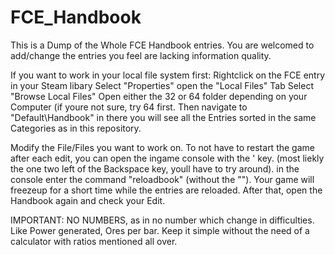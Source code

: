 # FCE_Handbook
This is a Dump of the Whole FCE Handbook entries.
You are welcomed to add/change the entries you feel are lacking information quality.

If you want to work in your local file system first:
Rightclick on the FCE entry in your Steam libary
Select "Properties"
open the "Local Files" Tab
Select "Browse Local Files"
Open either the 32 or 64 folder depending on your Computer (if youre not sure, try 64 first.
Then navigate to "Default\Handbook" in there you will see all the Entries sorted in the same Categories as in this repository.

Modify the File/Files you want to work on. To not have to restart the game after each edit, you can open the ingame console with the ' key. (most liekly the one two left of the Backspace key, youll have to try around).
in the console enter the command "reloadbook" (without the ""). Your game will freezeup for a short time while the entries are reloaded. 
After that, open the Handbook again and check your Edit.


IMPORTANT: 
NO NUMBERS, as in no number which change in difficulties. Like Power generated, Ores per bar.
Keep it simple without the need of a calculator with ratios mentioned all over.

